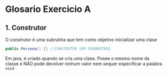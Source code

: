 # Glosario Exercicio A

## 1. Construtor
O construtor é uma subrutina que tem como objetivo inicializar uma clase 
```JAVA
public Persona() {} //CONSTRUTOR SEM PARÁMETROS
```
Em java, é criado quando se cria uma clase. Posee o mesmo nome da classe e NÃO pode devolver ninhum valor nem sequer especificar a palabra <code>void</code>
